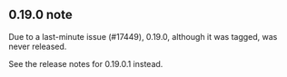 0.19.0 note
-----------

Due to a last-minute issue (#17449), 0.19.0, although it was tagged, was never released.

See the release notes for 0.19.0.1 instead.
